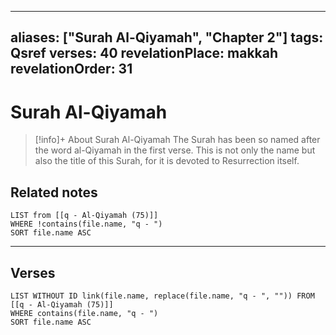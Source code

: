 
---
aliases: ["Surah Al-Qiyamah", "Chapter 2"]
tags: Qsref
verses: 40
revelationPlace: makkah
revelationOrder: 31
---

# Surah Al-Qiyamah

> [!info]+ About Surah Al-Qiyamah
> The Surah has been so named after the word al-Qiyamah in the first verse. This is not only the name but also the title of this Surah, for it is devoted to Resurrection itself.

## Related notes
```dataview
LIST from [[q - Al-Qiyamah (75)]]
WHERE !contains(file.name, "q - ")
SORT file.name ASC
```

---

## Verses
```dataview
LIST WITHOUT ID link(file.name, replace(file.name, "q - ", "")) FROM [[q - Al-Qiyamah (75)]]
WHERE contains(file.name, "q - ")
SORT file.name ASC
```

